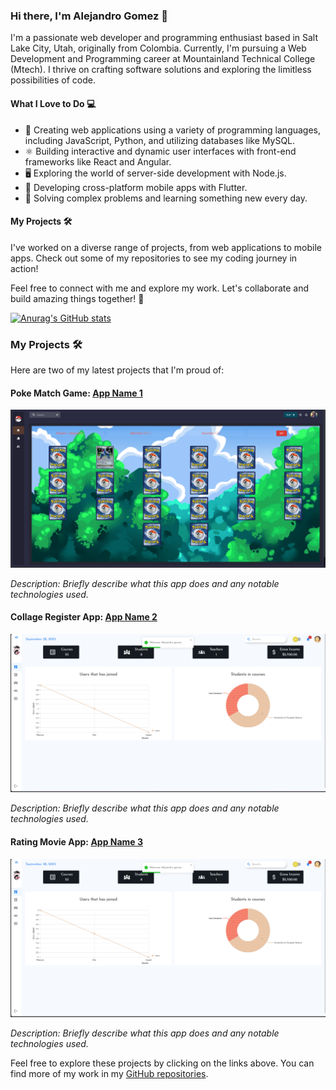### Hi there, I'm Alejandro Gomez 👋

I'm a passionate web developer and programming enthusiast based in Salt Lake City, Utah, originally from Colombia. Currently, I'm pursuing a Web Development and Programming career at Mountainland Technical College (Mtech). I thrive on crafting software solutions and exploring the limitless possibilities of code.

#### What I Love to Do 💻

- 🚀 Creating web applications using a variety of programming languages, including JavaScript, Python, and utilizing databases like MySQL.
- ⚛️ Building interactive and dynamic user interfaces with front-end frameworks like React and Angular.
- 🖥️ Exploring the world of server-side development with Node.js.
- 📱 Developing cross-platform mobile apps with Flutter.
- 🧩 Solving complex problems and learning something new every day.

#### My Projects 🛠️

I've worked on a diverse range of projects, from web applications to mobile apps. Check out some of my repositories to see my coding journey in action!

Feel free to connect with me and explore my work. Let's collaborate and build amazing things together! 🌟

[![Anurag's GitHub stats](https://github-readme-stats.vercel.app/api?username=AlejoC98)](https://github.com/AlejoC98/github-readme-stats&show_icons=true)

### My Projects 🛠️

Here are two of my latest projects that I'm proud of:

#### Poke Match Game: [App Name 1](https://github.com/AlejoC98/React-PokeApp)

![App Name 1](Poke-Match.png)

_Description: Briefly describe what this app does and any notable technologies used._

#### Collage Register App: [App Name 2]([link-to-app2](https://github.com/AlejoC98/RegisterApp))

![App Name 2](RegisterApp.png)

_Description: Briefly describe what this app does and any notable technologies used._

#### Rating Movie App: [App Name 3]([link-to-app3]([https://github.com/AlejoC98/RegisterApp](https://github.com/AlejoC98/film-folio)))

![App Name 3](RegisterApp.png)

_Description: Briefly describe what this app does and any notable technologies used._

Feel free to explore these projects by clicking on the links above. You can find more of my work in my [GitHub repositories](link-to-your-github).
